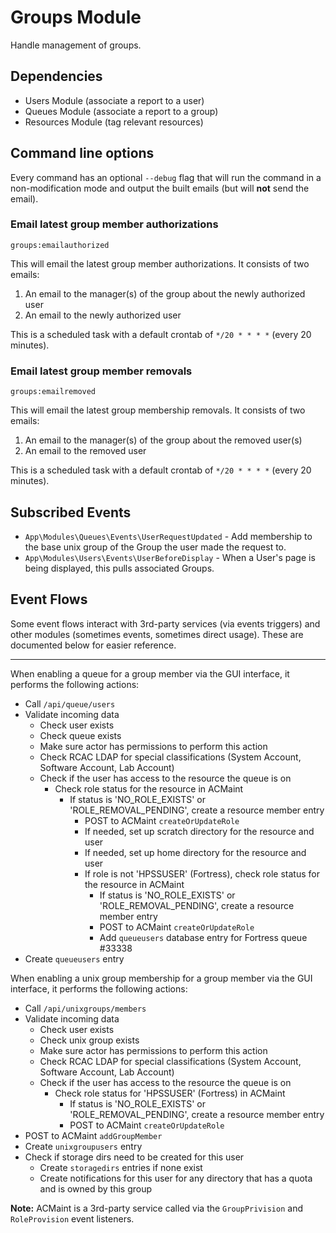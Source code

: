 # Groups Module

Handle management of groups.

## Dependencies

* Users Module (associate a report to a user)
* Queues Module (associate a report to a group)
* Resources Module (tag relevant resources)

## Command line options

Every command has an optional `--debug` flag that will run the command in a non-modification mode and output the built emails (but will **not** send the email).

### Email latest group member authorizations

`groups:emailauthorized`

This will email the latest group member authorizations. It consists of two emails:

1. An email to the manager(s) of the group about the newly authorized user
2. An email to the newly authorized user

This is a scheduled task with a default crontab of `*/20 * * * *` (every 20 minutes).

### Email latest group member removals

`groups:emailremoved`

This will email the latest group membership removals. It consists of two emails:

1. An email to the manager(s) of the group about the removed user(s)
2. An email to the removed user

This is a scheduled task with a default crontab of `*/20 * * * *` (every 20 minutes).

## Subscribed Events

 * `App\Modules\Queues\Events\UserRequestUpdated` - Add membership to the base unix group of the Group the user made the request to.
 * `App\Modules\Users\Events\UserBeforeDisplay` - When a User's page is being displayed, this pulls associated Groups.

## Event Flows

Some event flows interact with 3rd-party services (via events triggers) and other modules (sometimes events, sometimes direct usage). These are documented below for easier reference.

---

When enabling a queue for a group member via the GUI interface, it performs the following actions:

* Call `/api/queue/users`
* Validate incoming data
  * Check user exists
  * Check queue exists
  * Make sure actor has permissions to perform this action
  * Check RCAC LDAP for special classifications (System Account, Software Account, Lab Account)
  * Check if the user has access to the resource the queue is on
    * Check role status for the resource in ACMaint
      * If status is 'NO_ROLE_EXISTS' or 'ROLE_REMOVAL_PENDING', create a resource member entry
        * POST to ACMaint `createOrUpdateRole`
        * If needed, set up scratch directory for the resource and user
        * If needed, set up home directory for the resource and user
        * If role is not 'HPSSUSER' (Fortress), check role status for the resource in ACMaint
          * If status is 'NO_ROLE_EXISTS' or 'ROLE_REMOVAL_PENDING', create a resource member entry
          * POST to ACMaint `createOrUpdateRole`
          * Add `queueusers` database entry for Fortress queue #33338
* Create `queueusers` entry

When enabling a unix group membership for a group member via the GUI interface, it performs the following actions:

* Call `/api/unixgroups/members`
* Validate incoming data
  * Check user exists
  * Check unix group exists
  * Make sure actor has permissions to perform this action
  * Check RCAC LDAP for special classifications (System Account, Software Account, Lab Account)
  * Check if the user has access to the resource the queue is on
    * Check role status for 'HPSSUSER' (Fortress) in ACMaint
      * If status is 'NO_ROLE_EXISTS' or 'ROLE_REMOVAL_PENDING', create a resource member entry
      * POST to ACMaint `createOrUpdateRole`
* POST to ACMaint `addGroupMember`
* Create `unixgroupusers` entry
* Check if storage dirs need to be created for this user
  * Create `storagedirs` entries if none exist
  * Create notifications for this user for any directory that has a quota and is owned by this group

**Note:** ACMaint is a 3rd-party service called via the `GroupPrivision` and `RoleProvision` event listeners.
